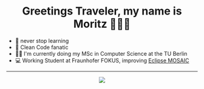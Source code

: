 <h1 align='center'>
  Greetings Traveler, my name is Moritz 🏄🏽‍♂️
</h1>

* 📕 never stop learning
* 🧹 Clean Code fanatic
* 👨‍🎓 I'm currently doing my MSc in Computer Science at the TU Berlin
* 💻 Working Student at Fraunhofer FOKUS, improving [Eclipse MOSAIC](https://github.com/eclipse/mosaic)

____
<p align='center'>
   <a href="https://www.linkedin.com/in/moritz-schweppenhaeuser">
    <img src="https://img.shields.io/badge/linkedin-%230077B5.svg?&style=for-the-badge&logo=linkedin&logoColor=white]" />
  </a>
</p>

